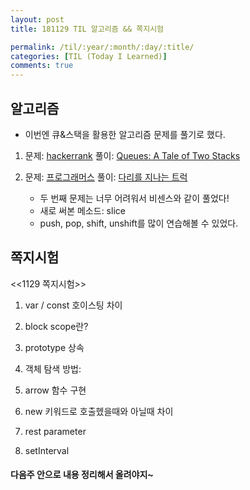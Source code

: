 ```yaml
---
layout: post
title: 181129 TIL 알고리즘 && 쪽지시험

permalink: /til/:year/:month/:day/:title/
categories: [TIL (Today I Learned)]
comments: true
---
```


## 알고리즘 
- 이번엔 큐&스택을 활용한 알고리즘 문제를 풀기로 했다. 

1. 문제: [hackerrank](https://www.hackerrank.com/challenges/ctci-queue-using-two-stacks/problem?h_l=interview&playlist_slugs%5B%5D=interview-preparation-kit&playlist_slugs%5B%5D=stacks-queues) 풀이: [Queues: A Tale of Two Stacks](https://gist.github.com/developersoom/34154ee6f89e33d83a646a2127b4a867)

2. 문제: [프로그래머스](https://programmers.co.kr/learn/courses/30/lessons/42583?language=javascript) 풀이: [다리를 지나는 트럭](https://gist.github.com/developersoom/c88506a137fcba4e967a8df8b3ccad55)

    * 두 번째 문제는 너무 어려워서 비센스와 같이 풀었다! 
    * 새로 써본 메소드: slice 
    * push, pop, shift, unshift를 많이 연습해볼 수 있었다. 


## 쪽지시험
<<1129 쪽지시험>>

1. var / const 호이스팅 차이 

2. block scope란? 

3. prototype 상속

4. 객체 탐색 방법:

5. arrow 함수 구현

6. new 키워드로 호출헸을때와 아닐때 차이

7. rest parameter

8. setInterval 

#### 다음주 안으로 내용 정리해서 올려야지~ 
